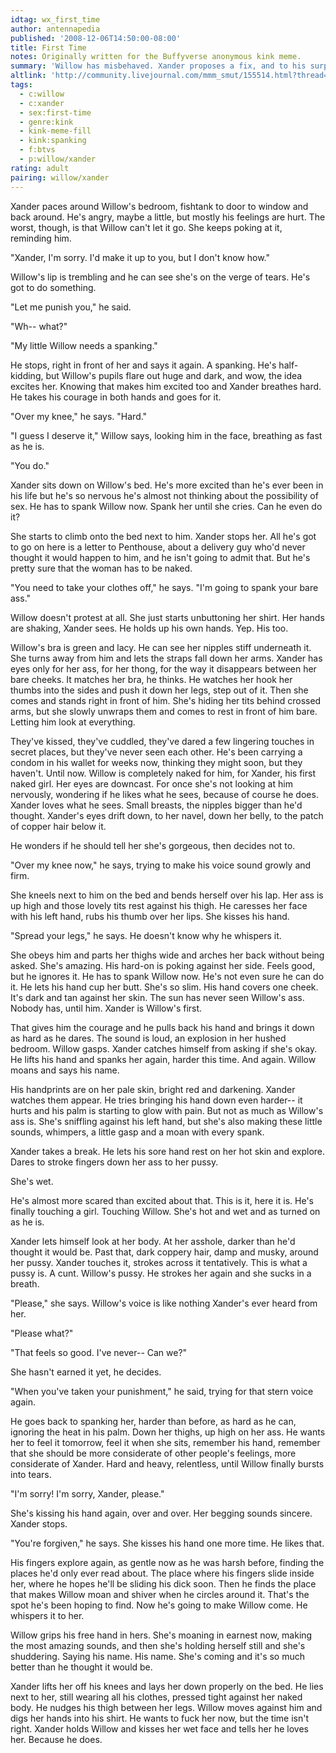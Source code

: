 ```yaml
---
idtag: wx_first_time
author: antennapedia
published: '2008-12-06T14:50:00-08:00'
title: First Time
notes: Originally written for the Buffyverse anonymous kink meme.
summary: 'Willow has misbehaved. Xander proposes a fix, and to his surprise, Willow consents.'
altlink: 'http://community.livejournal.com/mmm_smut/155514.html?thread=558970#t558970'
tags:
  - c:willow
  - c:xander
  - sex:first-time
  - genre:kink
  - kink-meme-fill
  - kink:spanking
  - f:btvs
  - p:willow/xander
rating: adult
pairing: willow/xander
---
```

Xander paces around Willow's bedroom, fishtank to door to window and back around. He's angry, maybe a little, but mostly his feelings are hurt. The worst, though, is that Willow can't let it go. She keeps poking at it, reminding him.

"Xander, I'm sorry. I'd make it up to you, but I don't know how."

Willow's lip is trembling and he can see she's on the verge of tears. He's got to do something.

"Let me punish you," he said.

"Wh-- what?"

"My little Willow needs a spanking."

He stops, right in front of her and says it again. A spanking. He's half-kidding, but Willow's pupils flare out huge and dark, and wow, the idea excites her. Knowing that makes him excited too and Xander breathes hard. He takes his courage in both hands and goes for it. 

"Over my knee," he says. "Hard."

"I guess I deserve it," Willow says, looking him in the face, breathing as fast as he is.

"You do."

Xander sits down on Willow's bed. He's more excited than he's ever been in his life but he's so nervous he's almost not thinking about the possibility of sex. He has to spank Willow now. Spank her until she cries. Can he even do it?

She starts to climb onto the bed next to him. Xander stops her. All he's got to go on here is a letter to Penthouse, about a delivery guy who'd never thought it would happen to him, and he isn't going to admit that. But he's pretty sure that the woman has to be naked. 

"You need to take your clothes off," he says. "I'm going to spank your bare ass."

Willow doesn't protest at all. She just starts unbuttoning her shirt. Her hands are shaking, Xander sees. He holds up his own hands. Yep. His too. 

Willow's bra is green and lacy. He can see her nipples stiff underneath it. She turns away from him and lets the straps fall down her arms. Xander has eyes only for her ass, for her thong, for the way it disappears between her bare cheeks. It matches her bra, he thinks. He watches her hook her thumbs into the sides and push it down her legs, step out of it. Then she comes and stands right in front of him. She's hiding her tits behind crossed arms, but she slowly unwraps them and comes to rest in front of him bare. Letting him look at everything. 

They've kissed, they've cuddled, they've dared a few lingering touches in secret places, but they've never seen each other. He's been carrying a condom in his wallet for weeks now, thinking they might soon, but they haven't. Until now. Willow is completely naked for him, for Xander, his first naked girl. Her eyes are downcast. For once she's not looking at him nervously, wondering if he likes what he sees, because of course he does. Xander loves what he sees. Small breasts, the nipples bigger than he'd thought. Xander's eyes drift down, to her navel, down her belly, to the patch of copper hair below it. 

He wonders if he should tell her she's gorgeous, then decides not to. 

"Over my knee now," he says, trying to make his voice sound growly and firm.

She kneels next to him on the bed and bends herself over his lap. Her ass is up high and those lovely tits rest against his thigh. He caresses her face with his left hand, rubs his thumb over her lips. She kisses his hand.

"Spread your legs," he says. He doesn't know why he whispers it. 

She obeys him and parts her thighs wide and arches her back without being asked. She's amazing. His hard-on is poking against her side. Feels good, but he ignores it. He has to spank Willow now. He's not even sure he can do it. He lets his hand cup her butt. She's so slim. His hand covers one cheek. It's dark and tan against her skin. The sun has never seen Willow's ass. Nobody has, until him. Xander is Willow's first.

That gives him the courage and he pulls back his hand and brings it down as hard as he dares. The sound is loud, an explosion in her hushed bedroom. Willow gasps. Xander catches himself from asking if she's okay. He lifts his hand and spanks her again, harder this time. And again. Willow moans and says his name.

His handprints are on her pale skin, bright red and darkening. Xander watches them appear. He tries bringing his hand down even harder-- it hurts and his palm is starting to glow with pain. But not as much as Willow's ass is. She's sniffling against his left hand, but she's also making these little sounds, whimpers, a little gasp and a moan with every spank.

Xander takes a break. He lets his sore hand rest on her hot skin and explore. Dares to stroke fingers down her ass to her pussy.

She's wet.

He's almost more scared than excited about that. This is it, here it is. He's finally touching a girl. Touching Willow. She's hot and wet and as turned on as he is.

Xander lets himself look at her body. At her asshole, darker than he'd thought it would be. Past that, dark coppery hair, damp and musky, around her pussy. Xander touches it, strokes across it tentatively. This is what a pussy is. A cunt. Willow's pussy. He strokes her again and she sucks in a breath. 

"Please," she says. Willow's voice is like nothing Xander's ever heard from her.

"Please what?"

"That feels so good. I've never-- Can we?"

She hasn't earned it yet, he decides. 

"When you've taken your punishment," he said, trying for that stern voice again.

He goes back to spanking her, harder than before, as hard as he can, ignoring the heat in his palm. Down her thighs, up high on her ass. He wants her to feel it tomorrow, feel it when she sits, remember his hand, remember that she should be more considerate of other people's feelings, more considerate of Xander. Hard and heavy, relentless, until Willow finally bursts into tears.

"I'm sorry! I'm sorry, Xander, please." 

She's kissing his hand again, over and over. Her begging sounds sincere. Xander stops.

"You're forgiven," he says. She kisses his hand one more time. He likes that. 

His fingers explore again, as gentle now as he was harsh before, finding the places he'd only ever read about. The place where his fingers slide inside her, where he hopes he'll be sliding his dick soon. Then he finds the place that makes Willow moan and shiver when he circles around it. That's the spot he's been hoping to find. Now he's going to make Willow come. He whispers it to her.

Willow grips his free hand in hers. She's moaning in earnest now, making the most amazing sounds, and then she's holding herself still and she's shuddering. Saying his name. His name. She's coming and it's so much better than he thought it would be.

Xander lifts her off his knees and lays her down properly on the bed. He lies next to her, still wearing all his clothes, pressed tight against her naked body. He nudges his thigh between her legs. Willow moves against him and digs her hands into his shirt. He wants to fuck her now, but the time isn't right. Xander holds Willow and kisses her wet face and tells her he loves her. Because he does.
